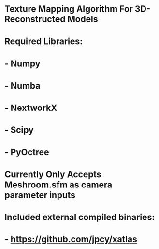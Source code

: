 #	Texture Mapping Algorithm For 3D-Reconstructed Models
#
#	Required Libraries:
#	- Numpy
#	- Numba
#	- NextworkX
#	- Scipy
#	- PyOctree
#
#	Currently Only Accepts Meshroom.sfm as camera parameter inputs
#
#
#
#
#
#
#
#
#
#
#
#
# Included external compiled binaries:
# - https://github.com/jpcy/xatlas

